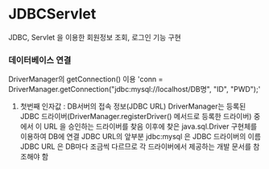 # JDBCServlet
JDBC, Servlet 을 이용한 회원정보 조회, 로그인 기능 구현 

### 데이터베이스 연결
DriverManager의 getConnection() 이용 
'conn = DriverManager.getConnection("jdbc:mysql://localhost/DB명", "ID", "PWD");'
1. 첫번째 인자값 : DB서버의 접속 정보(JDBC URL)
  DriverManager는 등록된 JDBC 드라이버(DriverManager.registerDriver() 메서드로 등록한 드라이버) 중에서 이 URL 을 승인하는 드라이버를 찾음
  이후에 찾은 java.sql.Driver 구현체를 이용하여 DB에 연결
  JDBC URL의 앞부분 jdbc:mysql 은 JDBC 드라이버의 이름
  JDBC URL 은 DB마다 조금씩 다르므로 각 드라이버에서 제공하는 개발 문서를 참조해야 함
